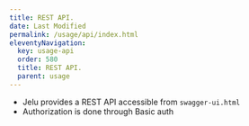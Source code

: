 ```yaml
---
title: REST API.
date: Last Modified 
permalink: /usage/api/index.html
eleventyNavigation:
  key: usage-api
  order: 580
  title: REST API.
  parent: usage
---
```


* Jelu provides a REST API accessible from `swagger-ui.html`
* Authorization is done through Basic auth

